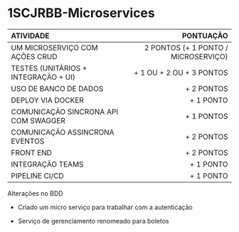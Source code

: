 # 1SCJRBB-Microservices

| ATIVIDADE | PONTUAÇÃO |
| :-------- | --------: |
|UM MICROSERVIÇO COM AÇÕES CRUD| 2 PONTOS (+ 1 PONTO / MICROSERVIÇO) |
|TESTES (UNITÁRIOS + INTEGRAÇÃO + UI)| + 1  OU + 2 OU + 3 PONTOS|
|USO DE BANCO DE DADOS| + 2 PONTOS|
|DEPLOY VIA DOCKER| + 1 PONTO|
|COMUNICAÇÃO SINCRONA API COM SWAGGER| + 1 PONTOS|
|COMUNICAÇÃO ASSINCRONA EVENTOS| + 2 PONTOS|
|FRONT END| + 2 PONTOS|
|INTEGRAÇÃO TEAMS| + 1 PONTO|
|PIPELINE CI/CD| + 1 PONTO|



Alterações no BDD 

- Criado um micro serviço para trabalhar com a autenticação

- Serviço de gerenciamento renomeado para boletos 

